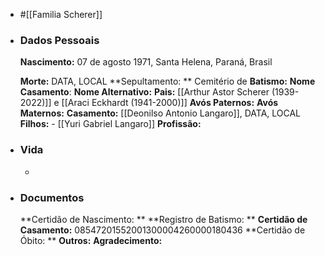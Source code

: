 - #[[Familia Scherer]]
- ### Dados Pessoais
    **Nascimento:** 07 de agosto 1971, Santa Helena, Paraná, Brasil

    **Morte:** DATA, LOCAL
    **Sepultamento: ** Cemitério de 
    **Batismo:**
    **Nome Casamento**: 
    **Nome Alternativo:**
    **Pais:** [[Arthur Astor Scherer (1939-2022)]] e [[Araci Eckhardt (1941-2000)]]
    **Avós Paternos:**
    **Avós Maternos:**
    **Casamento:** [[Deonilso Antonio Langaro]], DATA, LOCAL
    **Filhos:** 
        - [[Yuri Gabriel Langaro]]
    **Profissão:**
- ### Vida
    - 
- ### Documentos
    **Certidão de Nascimento: **
    **Registro de Batismo: **
    **Certidão de Casamento:** 08547201552001300004260000180436
    **Certidão de Óbito: **
    **Outros:**
    **Agradecimento:**
